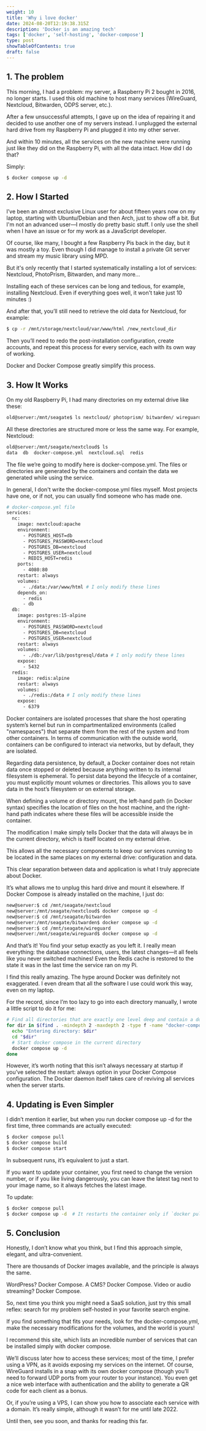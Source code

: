 ```yaml
---
weight: 10
title: 'Why i love docker'
date: 2024-08-20T12:19:38.315Z
description: 'Docker is an amazing tech'
tags: ['docker', 'self-hosting', 'docker-compose']
type: post
showTableOfContents: true
draft: false
---
```


## 1. The problem

This morning, I had a problem: my server, a Raspberry Pi 2 bought in 2016, no longer starts. I used this old machine to host many services (WireGuard, Nextcloud, Bitwarden, ODPS server, etc.).

After a few unsuccessful attempts, I gave up on the idea of repairing it and decided to use another one of my servers instead. I unplugged the external hard drive from my Raspberry Pi and plugged it into my other server.

And within 10 minutes, all the services on the new machine were running just like they did on the Raspberry Pi, with all the data intact. How did I do that?

Simply:

```bash
$ docker compose up -d
```

## 2. How I Started

I’ve been an almost exclusive Linux user for about fifteen years now on my laptop, starting with Ubuntu/Debian and then Arch, just to show off a bit. But I'm not an advanced user—I mostly do pretty basic stuff. I only use the shell when I have an issue or for my work as a JavaScript developer.

Of course, like many, I bought a few Raspberry Pis back in the day, but it was mostly a toy. Even though I did manage to install a private Git server and stream my music library using MPD.

But it's only recently that I started systematically installing a lot of services: Nextcloud, PhotoPrism, Bitwarden, and many more...

Installing each of these services can be long and tedious, for example, installing Nextcloud. Even if everything goes well, it won't take just 10 minutes :)

And after that, you’ll still need to retrieve the old data for Nextcloud, for example:

```bash
$ cp -r /mnt/storage/nextcloud/var/www/html /new_nextcloud_dir
```

Then you’ll need to redo the post-installation configuration, create accounts, and repeat this process for every service, each with its own way of working.

Docker and Docker Compose greatly simplify this process.

## 3. How It Works

On my old Raspberry Pi, I had many directories on my external drive like these:

```bash
old@server:/mnt/seagate$ ls nextcloud/ photoprism/ bitwarden/ wireguard/ odps/
```

All these directories are structured more or less the same way. For example, Nextcloud:

```bash
old@server:/mnt/seagate/nextcloud$ ls
data  db  docker-compose.yml  nextcloud.sql  redis
```

The file we’re going to modify here is docker-compose.yml. The files or directories are generated by the containers and contain the data we generated while using the service.

In general, I don't write the docker-compose.yml files myself. Most projects have one, or if not, you can usually find someone who has made one.

```bash
# docker-compose.yml file
services:
  nc:
    image: nextcloud:apache
    environment:
      - POSTGRES_HOST=db
      - POSTGRES_PASSWORD=nextcloud
      - POSTGRES_DB=nextcloud
      - POSTGRES_USER=nextcloud
      - REDIS_HOST=redis
    ports:
      - 4080:80
    restart: always
    volumes:
      - ./data:/var/www/html # I only modify these lines
    depends_on:
      - redis
      - db
  db:
    image: postgres:15-alpine
    environment:
      - POSTGRES_PASSWORD=nextcloud
      - POSTGRES_DB=nextcloud
      - POSTGRES_USER=nextcloud
    restart: always
    volumes:
      - ./db:/var/lib/postgresql/data # I only modify these lines
    expose:
      - 5432
  redis:
    image: redis:alpine
    restart: always
    volumes:
      - ./redis:/data # I only modify these lines
    expose:
      - 6379
```

Docker containers are isolated processes that share the host operating system’s kernel but run in compartmentalized environments (called "namespaces") that separate them from the rest of the system and from other containers. In terms of communication with the outside world, containers can be configured to interact via networks, but by default, they are isolated.

Regarding data persistence, by default, a Docker container does not retain data once stopped or deleted because anything written to its internal filesystem is ephemeral. To persist data beyond the lifecycle of a container, you must explicitly mount volumes or directories. This allows you to save data in the host’s filesystem or on external storage.

When defining a volume or directory mount, the left-hand path (in Docker syntax) specifies the location of files on the host machine, and the right-hand path indicates where these files will be accessible inside the container.

The modification I make simply tells Docker that the data will always be in the current directory, which is itself located on my external drive.

This allows all the necessary components to keep our services running to be located in the same places on my external drive: configuration and data.

This clear separation between data and application is what I truly appreciate about Docker.

It’s what allows me to unplug this hard drive and mount it elsewhere. If Docker Compose is already installed on the machine, I just do:

```bash
new@server:$ cd /mnt/seagate/nextcloud
new@server:/mnt/seagate/nextcloud$ docker compose up -d
new@server:$ cd /mnt/seagate/bitwarden
new@server:/mnt/seagate/bitwarden$ docker compose up -d
new@server:$ cd /mnt/seagate/wireguard
new@server:/mnt/seagate/wireguard$ docker compose up -d
```

And that’s it! You find your setup exactly as you left it. I really mean everything: the database connections, users, the latest changes—it all feels like you never switched machines! Even the Redis cache is restored to the state it was in the last time the service ran on my Pi.

I find this really amazing. The hype around Docker was definitely not exaggerated. I even dream that all the software I use could work this way, even on my laptop.

For the record, since I’m too lazy to go into each directory manually, I wrote a little script to do it for me:

```bash
# Find all directories that are exactly one level deep and contain a docker-compose.yml file
for dir in $(find . -mindepth 2 -maxdepth 2 -type f -name "docker-compose.yml" -exec dirname {} \;); do
  echo "Entering directory: $dir"
  cd "$dir"
  # Start docker compose in the current directory
  docker compose up -d
done
```

However, it’s worth noting that this isn’t always necessary at startup if you’ve selected the restart: always option in your Docker Compose configuration. The Docker daemon itself takes care of reviving all services when the server starts.

## 4. Updating is Even Simpler

I didn’t mention it earlier, but when you run docker compose up -d for the first time, three commands are actually executed:

```bash
$ docker compose pull
$ docker compose build
$ docker compose start
```

In subsequent runs, it’s equivalent to just a start.

If you want to update your container, you first need to change the version number, or if you like living dangerously, you can leave the latest tag next to your image name, so it always fetches the latest image.

To update:

```bash
$ docker compose pull
$ docker compose up -d  # It restarts the container only if `docker pull` found a newer image.
```

## 5. Conclusion

Honestly, I don’t know what you think, but I find this approach simple, elegant, and ultra-convenient.

There are thousands of Docker images available, and the principle is always the same.

WordPress? Docker Compose. A CMS? Docker Compose. Video or audio streaming? Docker Compose.

So, next time you think you might need a SaaS solution, just try this small reflex: search for my problem self-hosted in your favorite search engine.

If you find something that fits your needs, look for the docker-compose.yml, make the necessary modifications for the volumes, and the world is yours!

I recommend this site, which lists an incredible number of services that can be installed simply with docker compose.

We’ll discuss later how to access these services; most of the time, I prefer using a VPN, as it avoids exposing my services on the internet. Of course, WireGuard installs in a snap with its own docker compose (though you’ll need to forward UDP ports from your router to your instance). You even get a nice web interface with authentication and the ability to generate a QR code for each client as a bonus.

Or, if you’re using a VPS, I can show you how to associate each service with a domain. It’s really simple, although it wasn’t for me until late 2022.

Until then, see you soon, and thanks for reading this far.

